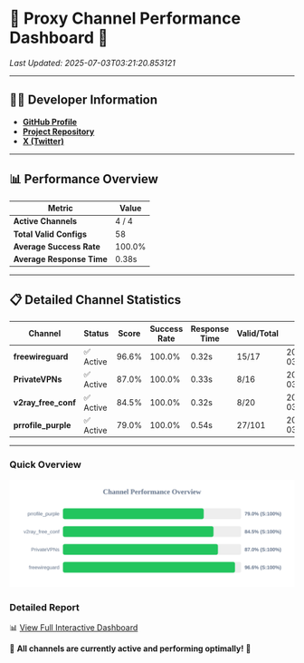 # 🌟 Proxy Channel Performance Dashboard 🌟

_Last Updated: 2025-07-03T03:21:20.853121_

---

## 👩‍💻 Developer Information

- **[GitHub Profile](https://github.com/4n0nymou3)**  
- **[Project Repository](https://github.com/4n0nymou3/multi-proxy-config-fetcher)**  
- **[X (Twitter)](https://x.com/4n0nymou3)**  

---

## 📊 Performance Overview

| Metric                | Value       |
|-----------------------|-------------|
| **Active Channels**   | 4 / 4       |
| **Total Valid Configs** | 58          |
| **Average Success Rate** | 100.0%      |
| **Average Response Time** | 0.38s       |

---

## 📋 Detailed Channel Statistics

| Channel          | Status     | Score  | Success Rate | Response Time | Valid/Total | Last Success               |
|------------------|------------|--------|--------------|---------------|-------------|----------------------------|
| **freewireguard**  | ✅ Active  | 96.6%  | 100.0% | 0.32s         | 15/17       | 2025-07-03T03:21:20.851465 |
| **PrivateVPNs**  | ✅ Active  | 87.0%  | 100.0% | 0.33s         | 8/16       | 2025-07-03T03:21:20.503866 |
| **v2ray_free_conf**  | ✅ Active  | 84.5%  | 100.0% | 0.32s         | 8/20       | 2025-07-03T03:21:20.140839 |
| **prrofile_purple**  | ✅ Active  | 79.0%  | 100.0% | 0.54s         | 27/101       | 2025-07-03T03:21:19.694438 |

---

### Quick Overview
<div align="center">
  <a href="https://raw.githubusercontent.com/nullluser/NullRepo/refs/heads/main/assets/channel_stats_chart.svg">
    <img src="https://raw.githubusercontent.com/nullluser/NullRepo/refs/heads/main/assets/channel_stats_chart.svg" alt="Source Performance Statistics" width="800">
  </a>
</div>

### Detailed Report
📊 [View Full Interactive Dashboard](https://htmlpreview.github.io/?https://github.com/nullluser/NullRepo/blob/main/assets/performance_report.html)

🎉 **All channels are currently active and performing optimally!** 🎉
